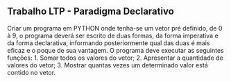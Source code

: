 ## Trabalho LTP - Paradigma Declarativo

Criar um programa em PYTHON onde tenha-se um vetor pré definido, de 0 à 9, o programa deverá ser escrito de duas formas, da forma imperativa e da forma declarativa, informando posteriormente qual das duas é mais eficaz e o poque de sua vantagem. O programa deve executar as seguintes funções:
    1. Somar todos os valores do vetor;
    2. Apresentar a quantidade de valores do vetor;
    3. Mostrar quantas vezes um determinado valor está contido no vetor.
